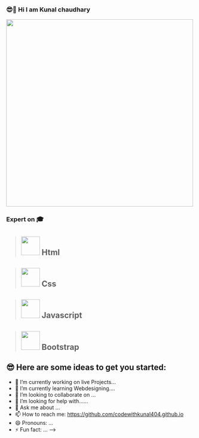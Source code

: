 ### 😎🚀 Hi I am Kunal chaudhary 


<img src="https://avatars.githubusercontent.com/u/96905815?s=400&u=553c5881b1c1c05f3243bf2ff49fd054692238b5&v=4" width="500px">

### Expert on 🎓

>## <img src="https://cdn-icons-png.flaticon.com/512/1051/1051277.png" width="50px"> Html

>## <img src="https://cdn-icons-png.flaticon.com/512/732/732190.png" width="50px"> Css

>## <img src="https://cdn-icons-png.flaticon.com/512/5968/5968292.png" width="50px"> Javascript

>## <img src="https://cdn-icons-png.flaticon.com/512/5968/5968672.png" width="50px"> Bootstrap











## 😎 Here are some ideas to get you started:

- 🔭 I’m currently working on live Projects...
- 🌱 I’m currently learning Webdesigning....
- 👯 I’m looking to collaborate on ...
- 🤔 I’m looking for help with......
- 💬 Ask me about ...
- 📫 How to reach me: https://github.com/codewithkunal404.github.io
- 😄 Pronouns: ...
- ⚡ Fun fact: ...
-->
